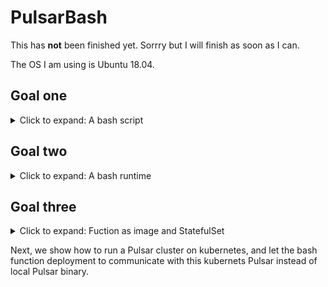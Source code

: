 # PulsarBash
This has **not** been finished yet. Sorrry but I will finish as soon as I can.

The OS I am using is Ubuntu 18.04.

## Goal one
<details>
  <summary> Click to expand: A bash script</summary>
  <br>
  Please refer to the bash script /src/exclamation.sh in the repo. It adds an exclamation at the end of the input.  
 
</details>

## Goal two
<details>
  <summary> Click to expand: A bash runtime</summary>
 <br>
  The C++ code is straightforward: it consumes data from one pulsar topic, then call the `system()` function to execute the bash, and finially return the bash script result to another pulsar topic. If you have dependencies [installed](https://pulsar.apache.org/docs/en/client-libraries-cpp/), you can compile the pulsar c++ client code and generate executable `bashruntime` by:

`g++ ./bashruntime.cc -o bashruntime /usr/lib/libpulsar.so -I ../include`

If you have [standalone Pulsar](https://pulsar.apache.org/docs/en/standalone/#start-pulsar-standalone) running on your local machine, you can then run `./bashruntime localhost` where `localhost` is the Pulsar url to see the that we have successfully called the bash script to add an exclamation and pulish it to another topic. 
  
If you cannot install the C++ client dependencies, you can call me, or I provided a docker image of this bashruntime, so you do not need to worry about the indepencies and compiling anymore.  
  
 `docker pull wangzhen1997/pulsar_bash:1`
  
`docker run --network="host" -it --rm -it wangzhen1997/pulsar_bash:1 localhost`
  
  Here I add `--network="host" ` because the standalone Pulsar is running on your host machine rather than contianer itself, otherwise the localhost of the host machine is not reachable from the container. In the next part, I will cover how can you run the Pulsar in Kubernetes cluster, so your container can directly talk with Pulsar using Pulsar proxy service url.  
 
</details>

## Goal three 
<details>
  <summary> Click to expand: Fuction as image and StatefulSet</summary>
  <br>
   <b>Docker image</b>
   Please refer to the `Dockerfile` in the repo for details on building a Docker image for this bashruntime: bascially you choose the approriate base
   image, and then COPY the execuable together with dependience and libraies to the image. I kept it in mind that the image should be small. It is pushed    to [DockerHub](https://hub.docker.com/r/wangzhen1997/pulsar_bash), so you can give it a try.  
  
  <br>
  <b>Deploy the StatefulSet on Kubernetes</b> 
  For this part, I except it you to have a Pulsar deployed on Kubernetes first, so if you still do not have a Kubernetes cluster installed, you can try this [k8sinstall-kubeadm](https://github.com/cncamp/101/blob/master/k8s-install/k8s-by-kubeadm/3.k8s-install.md). They you can run this to install Pulsar on Kubernetes. 
 
</details>


<!-- **But** you will get broker connection error, because the `pulsar_bash` runs inside a container and it cannot communicate with host network. One solution is to run a `broker` background process along with the `bash_runtime` process in one container, but I think this is not scalable and practical. I am having diffciluity on deploying this [pulsar-standalone](https://hub.docker.com/r/apachepulsar/pulsar-standalone) on k8s. If succesfully, I can expose it as a service and then my `bash_runtime` can talk with broker ...
 -->
 
Next, we show how to run a Pulsar cluster on kubernetes, and let the bash function deployment to communicate with this kubernets Pulsar instead of local Pulsar binary.  
